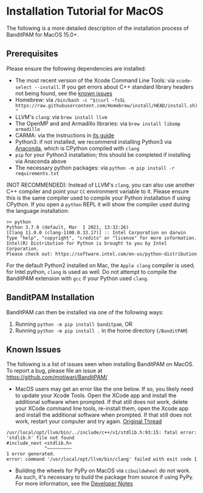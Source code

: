 # Installation Tutorial for MacOS

The following is a more detailed description of the installation process of BanditPAM for MacOS 15.0+.

## Prerequisites
Please ensure the following dependencies are installed:
 - The most recent version of the Xcode Command Line Tools: via `xcode-select --install`. If you get errors about C++ standard library headers not being found, see the [known issues](https://github.com/motiwari/BanditPAM/blob/main/docs/install_mac.md#known-issues)
 - Homebrew: via `/bin/bash -c "$(curl -fsSL https://raw.githubusercontent.com/Homebrew/install/HEAD/install.sh)"`
 - LLVM's `clang`: via `brew install llvm`
 - The OpenMP and and Armadillo libraries: via `brew install libomp armadillo`
 - CARMA: via the instructions in [its guide](https://github.com/RUrlus/carma#installation)
 - Python3: if not installed, we recommend installing Python3 via [Anaconda](https://www.anaconda.com/products/individual), which is CPython compiled with `clang`
 - `pip` for your Python3 installation; this should be completed if installing via Anaconda above
 - The necessary python packages: via `python -m pip install -r requirements.txt`

(NOT RECOMMENDED): Instead of LLVM's `clang`, you can also use another C++ compiler and point your `CC` environment variable to it. Please ensure this is the same compiler used to compile your Python installation if using CPython. If you open a `python` REPL it will show the compiler used during the language installation:

 ```
 >> python
Python 3.7.9 (default, Mar  1 2021, 13:32:26)
[Clang 11.0.0 (clang-1100.0.33.17)] :: Intel Corporation on darwin
Type "help", "copyright", "credits" or "license" for more information.
Intel(R) Distribution for Python is brought to you by Intel Corporation.
Please check out: https://software.intel.com/en-us/python-distribution
```

For the default Python2 installed on Mac, the `Apple clang` compiler is used; for Intel python, `clang` is used as well. Do not attempt to compile the BanditPAM extension with `gcc` if your Python used `clang`.

## BanditPAM Installation

BanditPAM can then be installed via one of the following ways:
1) Running `python -m pip install banditpam`, OR
2) Running `python -m pip install .` in the home directory (`/BanditPAM`)

## Known Issues 
The following is a list of issues seen when installing BanditPAM on MacOS. To report a bug, please file an issue at https://github.com/motiwari/BanditPAM/

- MacOS users may get an error like the one below. If so, you likely need to update your Xcode Tools. Open the XCode app and install the additional software when prompted. If that still does not work, delete your XCode command line tools, re-install them, open the Xcode app and install the additional software when prompted. If that still does not work, restart your computer and try again. [Original Thread](https://github.com/motiwari/BanditPAM/issues/167#issuecomment-1002747153)

```
/usr/local/opt/llvm/bin/../include/c++/v1/stdlib.h:93:15: fatal error: 'stdlib.h' file not found
#include_next <stdlib.h>
              ^~~~~~~~~~
1 error generated.
error: command '/usr/local/opt/llvm/bin/clang' failed with exit code 1
```
- Building the wheels for PyPy on MacOS via `cibuildwheel` do not work. As such, it's necessary to build the package from source if using PyPy. For more information, see the [Developer Notes](https://github.com/motiwari/BanditPAM/wiki/Developer-Notes)
